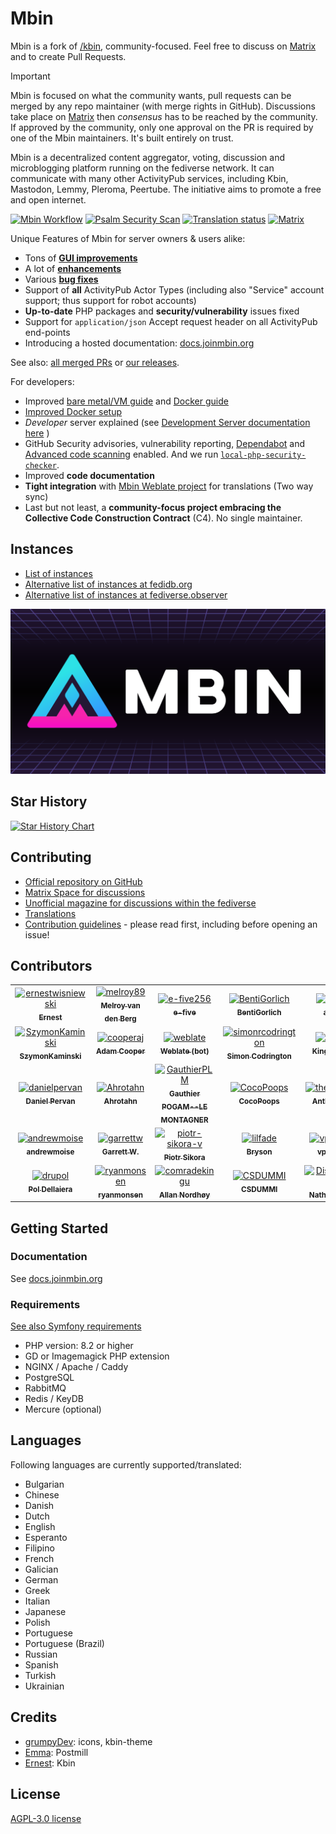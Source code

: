 # Mbin

Mbin is a fork of [/kbin](https://codeberg.org/Kbin/kbin-core), community-focused. Feel free to discuss on [Matrix](https://matrix.to/#/#mbin:melroy.org) and to create Pull Requests.

> [!Important]
> Mbin is focused on what the community wants, pull requests can be merged by any repo maintainer (with merge rights in GitHub). Discussions take place on [Matrix](https://matrix.to/#/#mbin:melroy.org) then _consensus_ has to be reached by the community. If approved by the community, only one approval on the PR is required by one of the Mbin maintainers. It's built entirely on trust.

Mbin is a decentralized content aggregator, voting, discussion and microblogging platform running on the fediverse network. It can
communicate with many other ActivityPub services, including Kbin, Mastodon, Lemmy, Pleroma, Peertube. The initiative aims to
promote a free and open internet.

[![Mbin Workflow](https://github.com/MbinOrg/mbin/actions/workflows/action.yaml/badge.svg?branch=main)](https://github.com/MbinOrg/mbin/actions/workflows/action.yaml?query=branch%3Amain)
[![Psalm Security Scan](https://github.com/MbinOrg/mbin/actions/workflows/psalm.yml/badge.svg?branch=main)](https://github.com/MbinOrg/mbin/actions/workflows/psalm.yml?query=branch%3Amain)
[![Translation status](https://hosted.weblate.org/widgets/mbin/-/svg-badge.svg)](https://hosted.weblate.org/engage/mbin/)
[![Matrix](https://img.shields.io/badge/chat-on%20matrix-brightgreen)](https://matrix.to/#/#mbin:melroy.org)

Unique Features of Mbin for server owners & users alike:

- Tons of **[GUI improvements](https://github.com/MbinOrg/mbin/pulls?q=is%3Apr+is%3Amerged+label%3Afrontend)**
- A lot of **[enhancements](https://github.com/MbinOrg/mbin/pulls?q=is%3Apr+is%3Amerged+label%3Aenhancement)**
- Various **[bug fixes](https://github.com/MbinOrg/mbin/pulls?q=is%3Apr+is%3Amerged+label%3Abug)**
- Support of **all** ActivityPub Actor Types (including also "Service" account support; thus support for robot accounts)
- **Up-to-date** PHP packages and **security/vulnerability** issues fixed
- Support for `application/json` Accept request header on all ActivityPub end-points
- Introducing a hosted documentation: [docs.joinmbin.org](https://docs.joinmbin.org)

See also: [all merged PRs](https://github.com/MbinOrg/mbin/pulls?q=is%3Apr+is%3Amerged) or [our releases](https://github.com/MbinOrg/mbin/releases).

For developers:

- Improved [bare metal/VM guide](https://docs.joinmbin.org/admin/installation/bare_metal) and [Docker guide](https://docs.joinmbin.org/admin/installation/docker/)
- [Improved Docker setup](https://github.com/MbinOrg/mbin/pulls?q=is%3Apr+is%3Amerged+label%3Adocker)
- _Developer_ server explained (see [Development Server documentation here](https://docs.joinmbin.org/contributing/development_server) )
- GitHub Security advisories, vulnerability reporting, [Dependabot](https://github.com/features/security) and [Advanced code scanning](https://docs.github.com/en/code-security/code-scanning/introduction-to-code-scanning/about-code-scanning) enabled. And we run [`local-php-security-checker`](https://github.com/fabpot/local-php-security-checker).
- Improved **code documentation**
- **Tight integration** with [Mbin Weblate project](https://hosted.weblate.org/engage/mbin/) for translations (Two way sync)
- Last but not least, a **community-focus project embracing the Collective Code Construction Contract** (C4). No single maintainer.

## Instances

- [List of instances](https://joinmbin.org/servers)
- [Alternative list of instances at fedidb.org](https://fedidb.org/software/mbin)
- [Alternative list of instances at fediverse.observer](https://mbin.fediverse.observer/list)

![Mbin logo](docs/images/mbin.png)

## Star History

[![Star History Chart](https://api.star-history.com/svg?repos=MbinOrg/mbin&type=Date)](https://star-history.com/#MbinOrg/mbin&Date)

## Contributing

- [Official repository on GitHub](https://github.com/MbinOrg/mbin)
- [Matrix Space for discussions](https://matrix.to/#/#mbin:melroy.org)
- [Unofficial magazine for discussions within the fediverse](https://kbin.run/m/Mdev)
- [Translations](https://hosted.weblate.org/engage/mbin/)
- [Contribution guidelines](CONTRIBUTING.md) - please read first, including before opening an issue!

## Contributors

<!-- readme: contributors -start -->
<table>
	<tbody>
		<tr>
            <td align="center">
                <a href="https://github.com/ernestwisniewski">
                    <img src="https://avatars.githubusercontent.com/u/10058784?v=4" width="100;" alt="ernestwisniewski"/>
                    <br />
                    <sub><b>Ernest</b></sub>
                </a>
            </td>
            <td align="center">
                <a href="https://github.com/melroy89">
                    <img src="https://avatars.githubusercontent.com/u/628926?v=4" width="100;" alt="melroy89"/>
                    <br />
                    <sub><b>Melroy van den Berg</b></sub>
                </a>
            </td>
            <td align="center">
                <a href="https://github.com/e-five256">
                    <img src="https://avatars.githubusercontent.com/u/146029455?v=4" width="100;" alt="e-five256"/>
                    <br />
                    <sub><b>e-five</b></sub>
                </a>
            </td>
            <td align="center">
                <a href="https://github.com/BentiGorlich">
                    <img src="https://avatars.githubusercontent.com/u/25664458?v=4" width="100;" alt="BentiGorlich"/>
                    <br />
                    <sub><b>BentiGorlich</b></sub>
                </a>
            </td>
            <td align="center">
                <a href="https://github.com/asdfzdfj">
                    <img src="https://avatars.githubusercontent.com/u/20770492?v=4" width="100;" alt="asdfzdfj"/>
                    <br />
                    <sub><b>asdfzdfj</b></sub>
                </a>
            </td>
            <td align="center">
                <a href="https://github.com/nobodyatroot">
                    <img src="https://avatars.githubusercontent.com/u/35878315?v=4" width="100;" alt="nobodyatroot"/>
                    <br />
                    <sub><b>debounced</b></sub>
                </a>
            </td>
		</tr>
		<tr>
            <td align="center">
                <a href="https://github.com/SzymonKaminski">
                    <img src="https://avatars.githubusercontent.com/u/8536735?v=4" width="100;" alt="SzymonKaminski"/>
                    <br />
                    <sub><b>SzymonKaminski</b></sub>
                </a>
            </td>
            <td align="center">
                <a href="https://github.com/cooperaj">
                    <img src="https://avatars.githubusercontent.com/u/400210?v=4" width="100;" alt="cooperaj"/>
                    <br />
                    <sub><b>Adam Cooper</b></sub>
                </a>
            </td>
            <td align="center">
                <a href="https://github.com/weblate">
                    <img src="https://avatars.githubusercontent.com/u/1607653?v=4" width="100;" alt="weblate"/>
                    <br />
                    <sub><b>Weblate (bot)</b></sub>
                </a>
            </td>
            <td align="center">
                <a href="https://github.com/simonrcodrington">
                    <img src="https://avatars.githubusercontent.com/u/12083338?v=4" width="100;" alt="simonrcodrington"/>
                    <br />
                    <sub><b>Simon Codrington</b></sub>
                </a>
            </td>
            <td align="center">
                <a href="https://github.com/kkoyung">
                    <img src="https://avatars.githubusercontent.com/u/11942650?v=4" width="100;" alt="kkoyung"/>
                    <br />
                    <sub><b>Kingsley Yung</b></sub>
                </a>
            </td>
            <td align="center">
                <a href="https://github.com/TheVillageGuy">
                    <img src="https://avatars.githubusercontent.com/u/47496248?v=4" width="100;" alt="TheVillageGuy"/>
                    <br />
                    <sub><b>TheVillageGuy</b></sub>
                </a>
            </td>
		</tr>
		<tr>
            <td align="center">
                <a href="https://github.com/danielpervan">
                    <img src="https://avatars.githubusercontent.com/u/5121830?v=4" width="100;" alt="danielpervan"/>
                    <br />
                    <sub><b>Daniel Pervan</b></sub>
                </a>
            </td>
            <td align="center">
                <a href="https://github.com/Ahrotahn">
                    <img src="https://avatars.githubusercontent.com/u/40727284?v=4" width="100;" alt="Ahrotahn"/>
                    <br />
                    <sub><b>Ahrotahn</b></sub>
                </a>
            </td>
            <td align="center">
                <a href="https://github.com/GauthierPLM">
                    <img src="https://avatars.githubusercontent.com/u/2579741?v=4" width="100;" alt="GauthierPLM"/>
                    <br />
                    <sub><b>Gauthier POGAM--LE MONTAGNER</b></sub>
                </a>
            </td>
            <td align="center">
                <a href="https://github.com/CocoPoops">
                    <img src="https://avatars.githubusercontent.com/u/7891055?v=4" width="100;" alt="CocoPoops"/>
                    <br />
                    <sub><b>CocoPoops</b></sub>
                </a>
            </td>
            <td align="center">
                <a href="https://github.com/thepaperpilot">
                    <img src="https://avatars.githubusercontent.com/u/3683148?v=4" width="100;" alt="thepaperpilot"/>
                    <br />
                    <sub><b>Anthony Lawn</b></sub>
                </a>
            </td>
            <td align="center">
                <a href="https://github.com/chall8908">
                    <img src="https://avatars.githubusercontent.com/u/315948?v=4" width="100;" alt="chall8908"/>
                    <br />
                    <sub><b>Chris Hall</b></sub>
                </a>
            </td>
		</tr>
		<tr>
            <td align="center">
                <a href="https://github.com/andrewmoise">
                    <img src="https://avatars.githubusercontent.com/u/8404538?v=4" width="100;" alt="andrewmoise"/>
                    <br />
                    <sub><b>andrewmoise</b></sub>
                </a>
            </td>
            <td align="center">
                <a href="https://github.com/garrettw">
                    <img src="https://avatars.githubusercontent.com/u/84885?v=4" width="100;" alt="garrettw"/>
                    <br />
                    <sub><b>Garrett W.</b></sub>
                </a>
            </td>
            <td align="center">
                <a href="https://github.com/piotr-sikora-v">
                    <img src="https://avatars.githubusercontent.com/u/1295000?v=4" width="100;" alt="piotr-sikora-v"/>
                    <br />
                    <sub><b>Piotr Sikora</b></sub>
                </a>
            </td>
            <td align="center">
                <a href="https://github.com/lilfade">
                    <img src="https://avatars.githubusercontent.com/u/4168401?v=4" width="100;" alt="lilfade"/>
                    <br />
                    <sub><b>Bryson</b></sub>
                </a>
            </td>
            <td align="center">
                <a href="https://github.com/vpzomtrrfrt">
                    <img src="https://avatars.githubusercontent.com/u/3528358?v=4" width="100;" alt="vpzomtrrfrt"/>
                    <br />
                    <sub><b>vpzomtrrfrt</b></sub>
                </a>
            </td>
            <td align="center">
                <a href="https://github.com/cavebob">
                    <img src="https://avatars.githubusercontent.com/u/75441692?v=4" width="100;" alt="cavebob"/>
                    <br />
                    <sub><b>cavebob</b></sub>
                </a>
            </td>
		</tr>
		<tr>
            <td align="center">
                <a href="https://github.com/drupol">
                    <img src="https://avatars.githubusercontent.com/u/252042?v=4" width="100;" alt="drupol"/>
                    <br />
                    <sub><b>Pol Dellaiera</b></sub>
                </a>
            </td>
            <td align="center">
                <a href="https://github.com/ryanmonsen">
                    <img src="https://avatars.githubusercontent.com/u/55466117?v=4" width="100;" alt="ryanmonsen"/>
                    <br />
                    <sub><b>ryanmonsen</b></sub>
                </a>
            </td>
            <td align="center">
                <a href="https://github.com/comradekingu">
                    <img src="https://avatars.githubusercontent.com/u/13802408?v=4" width="100;" alt="comradekingu"/>
                    <br />
                    <sub><b>Allan Nordhøy</b></sub>
                </a>
            </td>
            <td align="center">
                <a href="https://github.com/CSDUMMI">
                    <img src="https://avatars.githubusercontent.com/u/31551856?v=4" width="100;" alt="CSDUMMI"/>
                    <br />
                    <sub><b>CSDUMMI</b></sub>
                </a>
            </td>
            <td align="center">
                <a href="https://github.com/DismalShadowX">
                    <img src="https://avatars.githubusercontent.com/u/24910097?v=4" width="100;" alt="DismalShadowX"/>
                    <br />
                    <sub><b>Nathan Sparrow</b></sub>
                </a>
            </td>
            <td align="center">
                <a href="https://github.com/privacyguard">
                    <img src="https://avatars.githubusercontent.com/u/92675882?v=4" width="100;" alt="privacyguard"/>
                    <br />
                    <sub><b>privacyguard</b></sub>
                </a>
            </td>
		</tr>
	<tbody>
</table>
<!-- readme: contributors -end -->


## Getting Started

### Documentation

See [docs.joinmbin.org](https://docs.joinmbin.org)

### Requirements

[See also Symfony requirements](https://symfony.com/doc/current/setup.html#technical-requirements)

- PHP version: 8.2 or higher
- GD or Imagemagick PHP extension
- NGINX / Apache / Caddy
- PostgreSQL
- RabbitMQ
- Redis / KeyDB
- Mercure (optional)

## Languages

Following languages are currently supported/translated:

- Bulgarian
- Chinese
- Danish
- Dutch
- English
- Esperanto
- Filipino
- French
- Galician
- German
- Greek
- Italian
- Japanese
- Polish
- Portuguese
- Portuguese (Brazil)
- Russian
- Spanish
- Turkish
- Ukrainian

## Credits

- [grumpyDev](https://karab.in/u/grumpyDev): icons, kbin-theme
- [Emma](https://codeberg.org/LItiGiousemMA/Postmill): Postmill
- [Ernest](https://github.com/ernestwisniewski): Kbin

## License

[AGPL-3.0 license](LICENSE)
